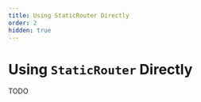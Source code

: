 ```yaml
---
title: Using StaticRouter Directly
order: 2
hidden: true
---
```


# Using `StaticRouter` Directly

TODO
